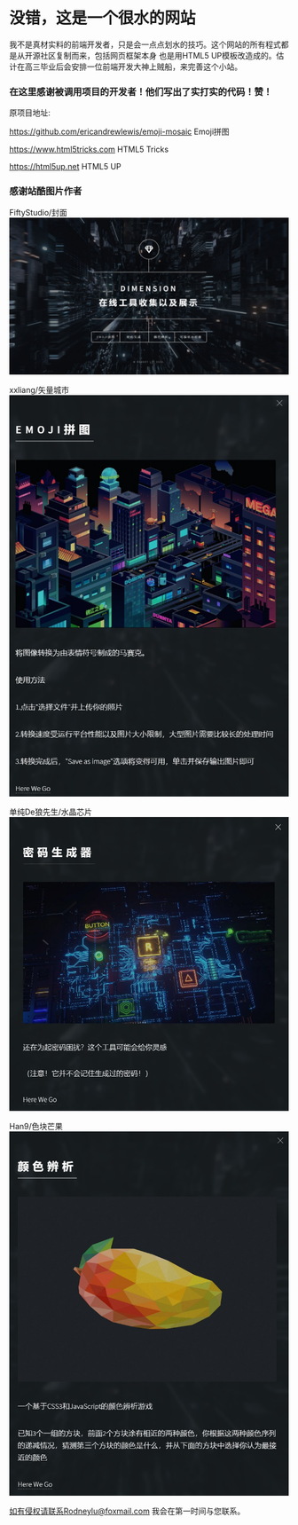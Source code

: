# 没错，这是一个很水的网站

我不是真材实料的前端开发者，只是会一点点划水的技巧。这个网站的所有程式都是从开源社区复制而来，包括网页框架本身 也是用HTML5 UP模板改造成的。估计在高三毕业后会安排一位前端开发大神上贼船，来完善这个小站。

### 在这里感谢被调用项目的开发者！他们写出了实打实的代码！赞！

原项目地址:

https://github.com/ericandrewlewis/emoji-mosaic Emoji拼图 

https://www.html5tricks.com  HTML5 Tricks 

https://html5up.net HTML5 UP 

### 感谢站酷图片作者

FiftyStudio/封面 ![Aaron Swartz](https://github.com/Rodneylzy/Rodneylzy.github.io/blob/master/preview/home.jpg)

xxliang/矢量城市 ![Aaron Swartz](https://github.com/Rodneylzy/Rodneylzy.github.io/blob/master/preview/01.jpg)

单纯De狼先生/水晶芯片 ![Aaron Swartz](https://github.com/Rodneylzy/Rodneylzy.github.io/blob/master/preview/02.jpg)

Han9/色块芒果 ![Aaron Swartz](https://github.com/Rodneylzy/Rodneylzy.github.io/blob/master/preview/03.jpg)

如有侵权请联系Rodneylu@foxmail.com 我会在第一时间与您联系。
